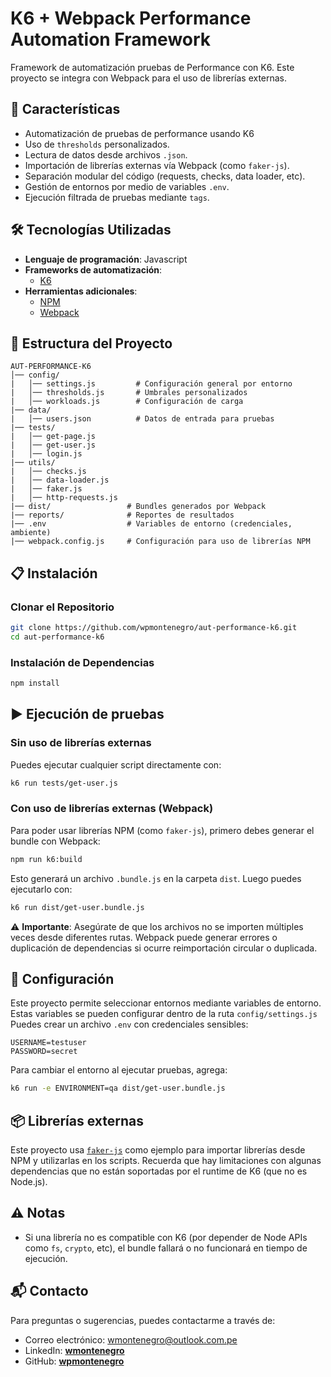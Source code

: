 # K6 + Webpack Performance Automation Framework

Framework de automatización pruebas de Performance con K6.
Este proyecto se integra con Webpack para el uso de librerías externas.

## 🚀 Características

- Automatización de pruebas de performance usando K6
- Uso de `thresholds` personalizados.
- Lectura de datos desde archivos `.json`.
- Importación de librerías externas vía Webpack (como `faker-js`).
- Separación modular del código (requests, checks, data loader, etc).
- Gestión de entornos por medio de variables `.env`.
- Ejecución filtrada de pruebas mediante `tags`.

## 🛠️ Tecnologías Utilizadas

- **Lenguaje de programación**: Javascript
- **Frameworks de automatización**:
  - [K6](https://k6.io/)
- **Herramientas adicionales**:
  - [NPM](https://www.npmjs.com/)
  - [Webpack](https://webpack.js.org/)

## 📂 Estructura del Proyecto

```
AUT-PERFORMANCE-K6
│── config/
|   │── settings.js         # Configuración general por entorno
|   │── thresholds.js       # Umbrales personalizados
|   │── workloads.js        # Configuración de carga
|── data/
|   │── users.json          # Datos de entrada para pruebas
|── tests/
|   │── get-page.js
|   │── get-user.js
|   │── login.js
|── utils/
|   │── checks.js
|   │── data-loader.js
|   │── faker.js
|   │── http-requests.js
|── dist/                 # Bundles generados por Webpack
|── reports/              # Reportes de resultados
|── .env                  # Variables de entorno (credenciales, ambiente)
|── webpack.config.js     # Configuración para uso de librerías NPM
```

## 📋 Instalación

### Clonar el Repositorio

```sh
git clone https://github.com/wpmontenegro/aut-performance-k6.git
cd aut-performance-k6
```

### Instalación de Dependencias

```sh
npm install
```

## ▶️ Ejecución de pruebas

### Sin uso de librerías externas

Puedes ejecutar cualquier script directamente con:

```bash
k6 run tests/get-user.js
```

### Con uso de librerías externas (Webpack)

Para poder usar librerías NPM (como `faker-js`), primero debes generar el bundle con Webpack:

```bash
npm run k6:build
```

Esto generará un archivo `.bundle.js` en la carpeta `dist`. Luego puedes ejecutarlo con:

```bash
k6 run dist/get-user.bundle.js
```

⚠️ **Importante**: Asegúrate de que los archivos no se importen múltiples veces desde diferentes rutas. Webpack puede generar errores o duplicación de dependencias si ocurre reimportación circular o duplicada.

## 🔧 Configuración

Este proyecto permite seleccionar entornos mediante variables de entorno.
Estas variables se pueden configurar dentro de la ruta `config/settings.js`
Puedes crear un archivo `.env` con credenciales sensibles:

```
USERNAME=testuser
PASSWORD=secret
```

Para cambiar el entorno al ejecutar pruebas, agrega:

```bash
k6 run -e ENVIRONMENT=qa dist/get-user.bundle.js
```

## 📦 Librerías externas

Este proyecto usa [`faker-js`](https://www.npmjs.com/package/@faker-js/faker) como ejemplo para importar librerías desde NPM y utilizarlas en los scripts. Recuerda que hay limitaciones con algunas dependencias que no están soportadas por el runtime de K6 (que no es Node.js).

## ⚠️ Notas

- Si una librería no es compatible con K6 (por depender de Node APIs como `fs`, `crypto`, etc), el bundle fallará o no funcionará en tiempo de ejecución.

## 📬 Contacto

Para preguntas o sugerencias, puedes contactarme a través de:

- Correo electrónico: wmontenegro@outlook.com.pe
- LinkedIn: [**wmontenegro**](https://www.linkedin.com/in/wmontenegro)
- GitHub: [**wpmontenegro**](https://github.com/wpmontenegro)
